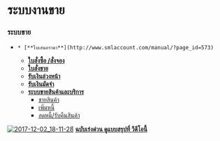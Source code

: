 # ระบบงานขาย

### ระบบขาย

  *     * [**ใบเสนอราคา**](http://www.smlaccount.com/manual/?page_id=573)
    * [**ใบสั่งซื้อ /สั่งจอง**](http://www.smlaccount.com/manual/?page_id=577)
    * [**ใบสั่งขาย**](http://www.smlaccount.com/manual/?page_id=581)
    * [**รับเงินล่วงหน้า**](http://www.smlaccount.com/manual/?page_id=585)
    * [**รับเงินมัดจำ**](http://www.smlaccount.com/manual/?page_id=589)
    * [**ระบบขายสินค้าและบริการ**](http://www.smlaccount.com/manual/?page_id=593)
      * [ขายสินค้า](http://www.smlaccount.com/manual/?page_id=597)
      * [เพิ่มหนี้](http://www.smlaccount.com/manual/?page_id=601)
      * [ลดหนี้/รับคืนสินค้า](http://www.smlaccount.com/manual/?page_id=605)

[![2017-12-02_18-11-28](/images/2017-12-02_18-11-28.jpg)่](/images/2017-12-02_18-11-28.jpg)   [**ฉบับเร่งด่วน
ดูแบบสรุปที่ วีดีโอนี้**](https://youtu.be/qpoqFIxau6w)

